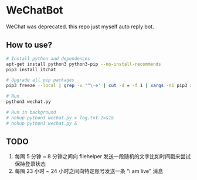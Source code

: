 # WeChatBot

WeChat was deprecated. this repo just myself auto reply bot.

## How to use?

```bash
# Install python and dependences
apt-get install python3 python3-pip --no-install-recommends
pip3 install itchat

# Upgrade all pip packages
pip3 freeze --local | grep -v '^\-e' | cut -d = -f 1 | xargs -n1 pip3 install -U

# Run
python3 wechat.py

# Run in background
# nohup python3 wechat.py > log.txt 2>&1&
# nohup python3 wechat.py &
```

## TODO

1. 每隔 5 分钟 ~ 8 分钟之间向 filehelper 发送一段随机的文字比如时间戳来尝试保持登录状态
2. 每隔 23 小时 ~ 24 小时之间向特定账号发送一条 "i am live" 消息
